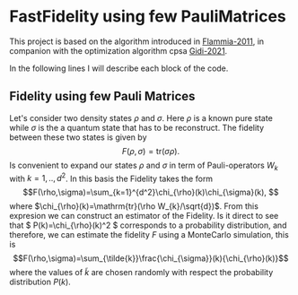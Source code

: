 # FastFidelity using few PauliMatrices 

This project is based on the algorithm introduced in [Flammia-2011](http://dx.doi.org/10.1103/PhysRevLett.106.230501), in companion with the optimization algorithm cpsa [Gidi-2021]().

In the following lines I will describe each block of the code.
## Fidelity using few Pauli Matrices
Let's consider two density states $\rho$ and $\sigma$. Here $\rho$ is a known pure state while $\sigma$ is the a quantum state that has to be reconstruct. The fidelity between these two states is given by
$$F(\rho,\sigma)=\mathrm{tr}(\sigma\rho). $$
Is convenient to expand our states $\rho$ and $\sigma$ in term of Pauli-operators $W_{k}$ with $k=1,..,d^2$. In this basis the Fidelity takes the form
$$F(\rho,\sigma)=\sum_{k=1}^{d^2}\chi_{\rho}(k)\chi_{\sigma}(k), $$
where $\chi_{\rho}(k)=\mathrm{tr}(\rho W_{k}/\sqrt{d})$. From this expresion we can construct an estimator of the Fidelity. Is it direct to see that $ P(k)=\chi_{\rho}(k)^2 $ corresponds to a probability distribution, and therefore, we can estimate the fidelity $F$ using a MonteCarlo simulation, this is
$$F(\rho,\sigma)=\sum_{\tilde{k}}\frac{\chi_{\sigma}}(k){\chi_{\rho}(k)}$$ 
where the values of $\tilde{k}$ are chosen randomly with respect the probability distribution $P(k)$.
